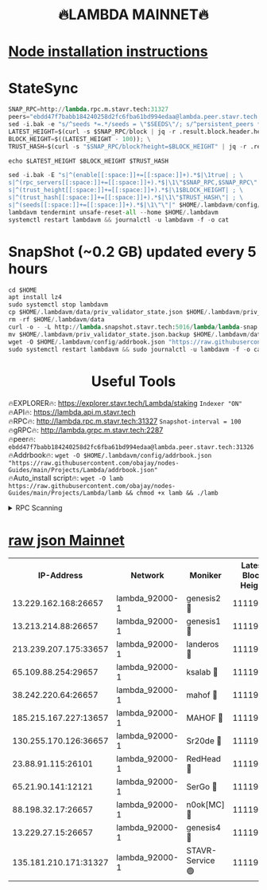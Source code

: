 <h1 align="center"> 🔥LAMBDA MAINNET🔥</h1>


[Node installation instructions](https://github.com/obajay/nodes-Guides/tree/main/Projects/Lambda)
=


# StateSync
```python
SNAP_RPC=http://lambda.rpc.m.stavr.tech:31327
peers="ebdd47f7babb184240258d2fc6fba61bd994edaa@lambda.peer.stavr.tech:31326" 
sed -i.bak -e "s/^seeds *=.*/seeds = \"$SEEDS\"/; s/^persistent_peers *=.*/persistent_peers = \"$PEERS\"/" $HOME/.lambdavm/config/config.toml
LATEST_HEIGHT=$(curl -s $SNAP_RPC/block | jq -r .result.block.header.height); \
BLOCK_HEIGHT=$((LATEST_HEIGHT - 100)); \
TRUST_HASH=$(curl -s "$SNAP_RPC/block?height=$BLOCK_HEIGHT" | jq -r .result.block_id.hash)

echo $LATEST_HEIGHT $BLOCK_HEIGHT $TRUST_HASH

sed -i.bak -E "s|^(enable[[:space:]]+=[[:space:]]+).*$|\1true| ; \
s|^(rpc_servers[[:space:]]+=[[:space:]]+).*$|\1\"$SNAP_RPC,$SNAP_RPC\"| ; \
s|^(trust_height[[:space:]]+=[[:space:]]+).*$|\1$BLOCK_HEIGHT| ; \
s|^(trust_hash[[:space:]]+=[[:space:]]+).*$|\1\"$TRUST_HASH\"| ; \
s|^(seeds[[:space:]]+=[[:space:]]+).*$|\1\"\"|" $HOME/.lambdavm/config/config.toml
lambdavm tendermint unsafe-reset-all --home $HOME/.lambdavm
systemctl restart lambdavm && journalctl -u lambdavm -f -o cat

```
# SnapShot (~0.2 GB) updated every 5 hours
```python
cd $HOME
apt install lz4
sudo systemctl stop lambdavm
cp $HOME/.lambdavm/data/priv_validator_state.json $HOME/.lambdavm/priv_validator_state.json.backup
rm -rf $HOME/.lambdavm/data
curl -o - -L http://lambda.snapshot.stavr.tech:5016/lambda/lambda-snap.tar.lz4 | lz4 -c -d - | tar -x -C $HOME/.lambdavm --strip-components 2
mv $HOME/.lambdavm/priv_validator_state.json.backup $HOME/.lambdavm/data/priv_validator_state.json
wget -O $HOME/.lambdavm/config/addrbook.json "https://raw.githubusercontent.com/obajay/nodes-Guides/main/Projects/Lambda/addrbook.json"
sudo systemctl restart lambdavm && sudo journalctl -u lambdavm -f -o cat
```
 <h1 align="center"> Useful Tools</h1>

🔥EXPLORER🔥:      https://explorer.stavr.tech/Lambda/staking	        `Indexer "ON"` \
🔥API🔥: 			 		 https://lambda.api.m.stavr.tech \
🔥RPC🔥:           http://lambda.rpc.m.stavr.tech:31327	              `Snapshot-interval = 100` \
🔥gRPC🔥:          http://lambda.grpc.m.stavr.tech:2287 \
🔥peer🔥:					 `ebdd47f7babb184240258d2fc6fba61bd994edaa@lambda.peer.stavr.tech:31326` \
🔥Addrbook🔥:    ```wget -O $HOME/.lambdavm/config/addrbook.json "https://raw.githubusercontent.com/obajay/nodes-Guides/main/Projects/Lambda/addrbook.json"``` \
🔥Auto_install script🔥: ```wget -O lamb https://raw.githubusercontent.com/obajay/nodes-Guides/main/Projects/Lambda/lamb && chmod +x lamb && ./lamb```


<details>
<summary>RPC Scanning</summary>

<h2 align="center"> We scan nodes in real time every 4 hours. And we provide the final result of RPC endpoints.
We cannot influence the operation of these nodes in any way. </h2>


```python
If Voting Power is higher than 0 --> then the Node is a validator of the network and may be subject to attack and be a potential threat to the chain.
```
```python
We marked such validators with a red symbol
```

</details>

[raw json Mainnet](https://rpc-check.lambm.stavr.tech/lambm/rpc-lambm-result.json)
=


<table><tr><th>IP-Address</th><th>Network</th><th>Moniker</th><th>Latest Block Height</th><th>Earliest Block Height</th><th>Catching Up</th><th>Tx Index</th><th>Voting Power</th><th>Scan Time</th></tr><tr><td>13.229.162.168:26657</td><td>lambda_92000-1</td><td>genesis2 🔴</td><td>11119397</td><td>1</td><td>False</td><td>on</td><td>16689330</td><td>2024-01-14T07:38:30.000600709UTC</td></tr><tr><td>13.213.214.88:26657</td><td>lambda_92000-1</td><td>genesis1 🔴</td><td>11119399</td><td>1</td><td>False</td><td>on</td><td>107835</td><td>2024-01-14T07:38:34.938896432UTC</td></tr><tr><td>213.239.207.175:33657</td><td>lambda_92000-1</td><td>landeros 🔴</td><td>11119396</td><td>8136001</td><td>False</td><td>off</td><td>1394533</td><td>2024-01-14T07:38:23.778338833UTC</td></tr><tr><td>65.109.88.254:29657</td><td>lambda_92000-1</td><td>ksalab 🔴</td><td>11119400</td><td>8715001</td><td>False</td><td>on</td><td>507955</td><td>2024-01-14T07:38:39.815308450UTC</td></tr><tr><td>38.242.220.64:26657</td><td>lambda_92000-1</td><td>mahof 🔴</td><td>11119394</td><td>10131001</td><td>False</td><td>off</td><td>770350</td><td>2024-01-14T07:38:17.362272651UTC</td></tr><tr><td>185.215.167.227:13657</td><td>lambda_92000-1</td><td>MAHOF 🔴</td><td>11119398</td><td>10134001</td><td>False</td><td>on</td><td>2051510</td><td>2024-01-14T07:38:33.651439896UTC</td></tr><tr><td>130.255.170.126:36657</td><td>lambda_92000-1</td><td>Sr20de 🔴</td><td>11119396</td><td>10715001</td><td>False</td><td>off</td><td>675091</td><td>2024-01-14T07:38:24.264489244UTC</td></tr><tr><td>23.88.91.115:26101</td><td>lambda_92000-1</td><td>RedHead 🔴</td><td>11119396</td><td>11019396</td><td>False</td><td>off</td><td>553202</td><td>2024-01-14T07:38:24.618187879UTC</td></tr><tr><td>65.21.90.141:12121</td><td>lambda_92000-1</td><td>SerGo 🔴</td><td>11119400</td><td>11019400</td><td>False</td><td>off</td><td>10611867</td><td>2024-01-14T07:38:40.272715414UTC</td></tr><tr><td>88.198.32.17:26657</td><td>lambda_92000-1</td><td>n0ok[MC] 🔴</td><td>11119400</td><td>11019400</td><td>False</td><td>off</td><td>1578630</td><td>2024-01-14T07:38:43.352396740UTC</td></tr><tr><td>13.229.27.15:26657</td><td>lambda_92000-1</td><td>genesis4 🔴</td><td>11119398</td><td>11043001</td><td>False</td><td>on</td><td>9763079</td><td>2024-01-14T07:38:33.336901011UTC</td></tr><tr><td>135.181.210.171:31327</td><td>lambda_92000-1</td><td>STAVR-Service 🟢</td><td>11119400</td><td>11116001</td><td>False</td><td>on</td><td>0</td><td>2024-01-14T07:38:39.387887914UTC</td></tr></table>
